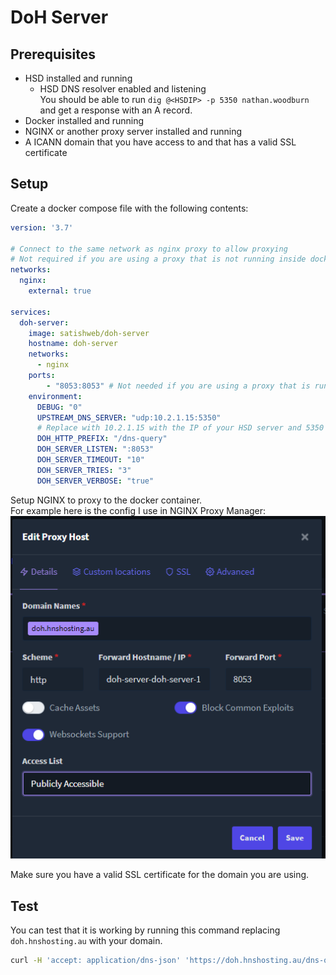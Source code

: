 # DoH Server

## Prerequisites
- HSD installed and running
  - HSD DNS resolver enabled and listening  
  You should be able to run `dig @<HSDIP> -p 5350 nathan.woodburn` and get a response with an A record.
- Docker installed and running
- NGINX or another proxy server installed and running
- A ICANN domain that you have access to and that has a valid SSL certificate
  
## Setup
Create a docker compose file with the following contents:
```yaml
version: '3.7'

# Connect to the same network as nginx proxy to allow proxying
# Not required if you are using a proxy that is not running inside docker
networks:
  nginx:
    external: true

services:
  doh-server:
    image: satishweb/doh-server
    hostname: doh-server
    networks:
      - nginx
    ports:
        - "8053:8053" # Not needed if you are using a proxy that is running inside docker
    environment:
      DEBUG: "0"
      UPSTREAM_DNS_SERVER: "udp:10.2.1.15:5350"
      # Replace with 10.2.1.15 with the IP of your HSD server and 5350 with the port you are using for the HSD DNS resolver
      DOH_HTTP_PREFIX: "/dns-query"
      DOH_SERVER_LISTEN: ":8053"
      DOH_SERVER_TIMEOUT: "10"
      DOH_SERVER_TRIES: "3"
      DOH_SERVER_VERBOSE: "true"

```


Setup NGINX to proxy to the docker container.  
For example here is the config I use in NGINX Proxy Manager:  
![NGINX Proxy Manager Config](image.png)  

Make sure you have a valid SSL certificate for the domain you are using.


## Test
You can test that it is working by running this command replacing `doh.hnshosting.au` with your domain.

```sh
curl -H 'accept: application/dns-json' 'https://doh.hnshosting.au/dns-query?name=nathan.woodburn&type=A' | jq .
```
